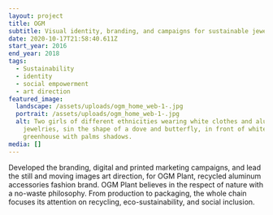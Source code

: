 ```yaml
---
layout: project
title: OGM
subtitle: Visual identity, branding, and campaigns for sustainable jewelry brand OGM.
date: 2020-10-17T21:58:40.611Z
start_year: 2016
end_year: 2018
tags:
  - Sustainability
  - identity
  - social empowerment
  - art direction
featured_image:
  landscape: /assets/uploads/ogm_home_web-1-.jpg
  portrait: /assets/uploads/ogm_home_web-1-.jpg
  alt: Two girls of different ethnicities wearing white clothes and aluminium
    jewelries, sin the shape of a dove and butterfly, in front of white
    greenhouse with palms shadows.
media: []
---
```

Developed the branding, digital and printed marketing campaigns, and lead the still and moving images art direction, for OGM Plant, recycled aluminum accessories fashion brand. OGM Plant believes in the respect of nature with a no-waste philosophy. From production to packaging, the whole chain focuses its attention on recycling, eco-sustainability, and social inclusion.